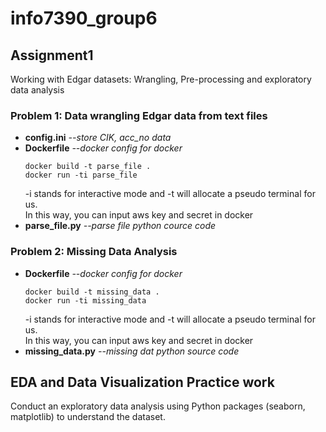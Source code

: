 # info7390_group6

## Assignment1
  Working with Edgar datasets: Wrangling, Pre-processing and exploratory data analysis
   ### Problem 1: Data wrangling Edgar data from text files
   * **config.ini** 
       *--store CIK, acc_no data*
   * **Dockerfile** 
       *--docker config for docker*
       ```
       docker build -t parse_file .
       docker run -ti parse_file
       ```
       -i stands for interactive mode and -t will allocate a pseudo terminal for us.<br/>
       In this way, you can input aws key and secret in docker
   * **parse_file.py**
       *--parse file python cource code*
   ### Problem 2: Missing Data Analysis
   * **Dockerfile** *--docker config for docker*
       ```
       docker build -t missing_data .
       docker run -ti missing_data
       ```
       -i stands for interactive mode and -t will allocate a pseudo terminal for us.<br/>
       In this way, you can input aws key and secret in docker
   * **missing_data.py** *--missing dat python source code*

## EDA and Data Visualization Practice work

  Conduct an exploratory data analysis using Python packages (seaborn, matplotlib) to understand the dataset.
